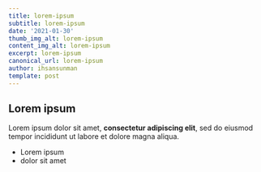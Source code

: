 ```yaml
---
title: lorem-ipsum
subtitle: lorem-ipsum
date: '2021-01-30'
thumb_img_alt: lorem-ipsum
content_img_alt: lorem-ipsum
excerpt: lorem-ipsum
canonical_url: lorem-ipsum
author: ihsansunman
template: post
---
```

## Lorem ipsum

Lorem ipsum dolor sit amet, **consectetur adipiscing elit**, sed do eiusmod tempor incididunt ut labore et dolore magna aliqua.

- Lorem ipsum
- dolor sit amet